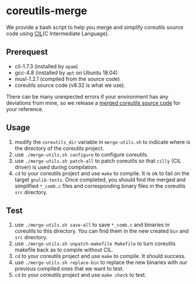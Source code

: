 # coreutils-merge

We provide a bash script to help you merge and simplify coreutils source code using [CIL](https://people.eecs.berkeley.edu/~necula/cil/)(C Intermediate Language).

## Prerequest

- cil-1.7.3 (installed by `opam`)
- gcc-4.8 (installed by `apt` on Ubuntu 18.04)
- musl-1.2.1 (compiled from the source code)
- coreutils source code (v8.32 is what we use).

There can be many unexpected errors if your environment has any deviations from mine,
so we release a [merged coreutils source code](https://github.com/QinlinChen/coreutils-merge/releases/tag/v0.1) for your reference.

## Usage

1. modify the `coreutils_dir` variable in `merge-utils.sh` to indicate where is the directory of the coreutils project.
2. use `./merge-utils.sh configure` to configure coreutils.
3. use `./merge-utils.sh patch-all` to patch coreutils so that `cilly` (CIL driver) is used during compilation.
4. `cd` to your coreutils project and use `make` to compile. It is ok to fail on the target `gnulib-tests`. Once completed, you should find the merged and simplified `*_comb.c` files and corresponding binary files in the coreutils `src` directory.

## Test
1. use `./merge-utils.sh save-all` to save `*_comb.c` and binaries in coreutils to this directory. You can find them in the new created `bin` and `src` directory.
2. use `./merge-utils.sh unpatch-makefile Makefile` to turn coreutils makefile back as to compile without CIL.
3. `cd` to your coreutils project and use `make` to compile. It should success.
4. use `./merge-utils.sh replace-bin` to replace the new binaries with our previous compiled ones that we want to test.
5. `cd` to your coreutils project and use `make check` to test.
